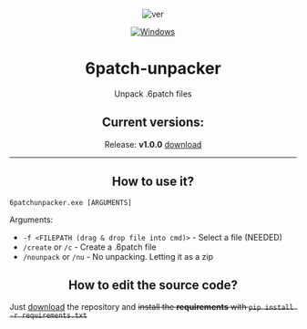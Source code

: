 <div align="center">

![ver](https://img.shields.io/github/v/release/qwertzuiii/6patch-unpacker)

[![Windows](https://svgshare.com/i/ZhY.svg)](https://svgshare.com/i/ZhY.svg)

</div>

<center>
    <h1 align="center">6patch-unpacker</h1>
    <p align="center">Unpack .6patch files</p>
    <h2 align="center">Current versions:</h2>
    <p align="center">Release: <b>v1.0.0</b> <a href="https://github.com/qwertzuiii/b3_compiler/releases/tag/v0.4.1">download</a></p>
</center>

---

<h2 align="center">How to use it?</h2>

`6patchunpacker.exe [ARGUMENTS]`

Arguments:
- `-f <FILEPATH (drag & drop file into cmd)>` - Select a file (NEEDED)
- `/create` or `/c` - Create a .6patch file
- `/nounpack` or `/nu` - No unpacking. Letting it as a zip

<h2 align="center">How to edit the source code?</h2>

Just [download](https://github.com/qwertzuiii/6patch-unpacker/archive/refs/heads/main.zip) the repository and ~~install the __requirements__ with `pip install -r requirements.txt`~~
